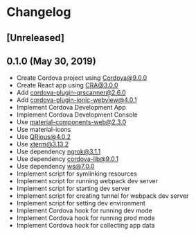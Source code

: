 # Changelog

## [Unreleased]

## 0.1.0 (May 30, 2019)

- Create Cordova project using Cordova@9.0.0
- Create React app using CRA@3.0.0
- Add cordova-plugin-qrscanner@2.6.0
- Add cordova-plugin-ionic-webview@4.0.1
- Implement Cordova Development App
- Implement Cordova Development Console
- Use material-components-web@2.3.0
- Use material-icons
- Use QRious@4.0.2
- Use xterm@3.13.2
- Use dependency ngrok@3.1.1
- Use dependency cordova-lib@9.0.1
- Use dependency ws@7.0.0
- Implement script for symlinking resources
- Implement script for running webpack dev server
- Implement script for starting dev server
- Implement script for creating tunnel for webpack dev server
- Implement script for setting dev environment
- Implement Cordova hook for running dev mode
- Implement Cordova hook for running prod mode
- Implement Cordova hook for collecting app data
